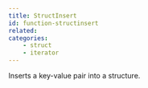 ```yaml
---
title: StructInsert
id: function-structinsert
related:
categories:
    - struct
    - iterator
---
```


Inserts a key-value pair into a structure.